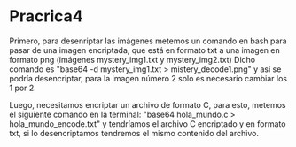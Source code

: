 # Pracrica4
Primero, para desenriptar las imágenes metemos un comando en bash para pasar de una imagen encriptada, que está en formato txt a una imagen en formato png (imágenes mystery_img1.txt y mystery_img2.txt)
Dicho comando es "base64 -d mystery_img1.txt > mistery_decode1.png" y así se podría desencriptar, para la imagen número 2 solo es necesario cambiar los 1 por 2.

Luego, necesitamos encriptar un archivo de formato C, para esto, metemos el siguiente comando en la terminal: "base64 hola_mundo.c > hola_mundo_encode.txt" y tendríamos el archivo C encriptado y en formato txt, si lo desencriptamos tendremos el mismo contenido del archivo.
